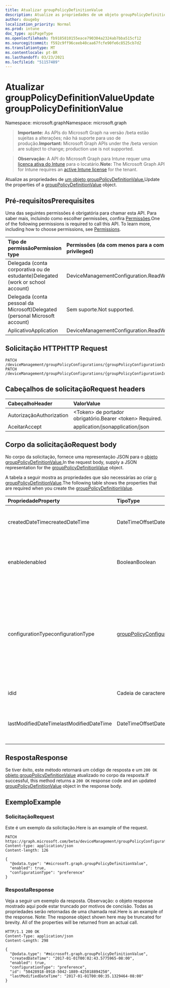 ```yaml
---
title: Atualizar groupPolicyDefinitionValue
description: Atualize as propriedades de um objeto groupPolicyDefinitionValue.
author: dougeby
localization_priority: Normal
ms.prod: intune
doc_type: apiPageType
ms.openlocfilehash: fb9185810155eace790304a2324ab7bba515cf12
ms.sourcegitcommit: f592c9ff96ceeb40caa67fcfe90fe6c8525cb7d2
ms.translationtype: MT
ms.contentlocale: pt-BR
ms.lasthandoff: 03/23/2021
ms.locfileid: "51157489"
---
```

# <a name="update-grouppolicydefinitionvalue"></a><span data-ttu-id="52df5-103">Atualizar groupPolicyDefinitionValue</span><span class="sxs-lookup"><span data-stu-id="52df5-103">Update groupPolicyDefinitionValue</span></span>

<span data-ttu-id="52df5-104">Namespace: microsoft.graph</span><span class="sxs-lookup"><span data-stu-id="52df5-104">Namespace: microsoft.graph</span></span>

> <span data-ttu-id="52df5-105">**Importante:** As APIs do Microsoft Graph na versão /beta estão sujeitas a alterações; não há suporte para uso de produção.</span><span class="sxs-lookup"><span data-stu-id="52df5-105">**Important:** Microsoft Graph APIs under the /beta version are subject to change; production use is not supported.</span></span>

> <span data-ttu-id="52df5-106">**Observação:** A API do Microsoft Graph para Intune requer uma [licença ativa do Intune](https://go.microsoft.com/fwlink/?linkid=839381) para o locatário.</span><span class="sxs-lookup"><span data-stu-id="52df5-106">**Note:** The Microsoft Graph API for Intune requires an [active Intune license](https://go.microsoft.com/fwlink/?linkid=839381) for the tenant.</span></span>

<span data-ttu-id="52df5-107">Atualize as propriedades de [um objeto groupPolicyDefinitionValue.](../resources/intune-grouppolicy-grouppolicydefinitionvalue.md)</span><span class="sxs-lookup"><span data-stu-id="52df5-107">Update the properties of a [groupPolicyDefinitionValue](../resources/intune-grouppolicy-grouppolicydefinitionvalue.md) object.</span></span>

## <a name="prerequisites"></a><span data-ttu-id="52df5-108">Pré-requisitos</span><span class="sxs-lookup"><span data-stu-id="52df5-108">Prerequisites</span></span>
<span data-ttu-id="52df5-p101">Uma das seguintes permissões é obrigatória para chamar esta API. Para saber mais, incluindo como escolher permissões, confira [Permissões](/graph/permissions-reference).</span><span class="sxs-lookup"><span data-stu-id="52df5-p101">One of the following permissions is required to call this API. To learn more, including how to choose permissions, see [Permissions](/graph/permissions-reference).</span></span>

|<span data-ttu-id="52df5-111">Tipo de permissão</span><span class="sxs-lookup"><span data-stu-id="52df5-111">Permission type</span></span>|<span data-ttu-id="52df5-112">Permissões (da com menos para a com mais privilégios)</span><span class="sxs-lookup"><span data-stu-id="52df5-112">Permissions (from least to most privileged)</span></span>|
|:---|:---|
|<span data-ttu-id="52df5-113">Delegada (conta corporativa ou de estudante)</span><span class="sxs-lookup"><span data-stu-id="52df5-113">Delegated (work or school account)</span></span>|<span data-ttu-id="52df5-114">DeviceManagementConfiguration.ReadWrite.All</span><span class="sxs-lookup"><span data-stu-id="52df5-114">DeviceManagementConfiguration.ReadWrite.All</span></span>|
|<span data-ttu-id="52df5-115">Delegada (conta pessoal da Microsoft)</span><span class="sxs-lookup"><span data-stu-id="52df5-115">Delegated (personal Microsoft account)</span></span>|<span data-ttu-id="52df5-116">Sem suporte.</span><span class="sxs-lookup"><span data-stu-id="52df5-116">Not supported.</span></span>|
|<span data-ttu-id="52df5-117">Aplicativo</span><span class="sxs-lookup"><span data-stu-id="52df5-117">Application</span></span>|<span data-ttu-id="52df5-118">DeviceManagementConfiguration.ReadWrite.All</span><span class="sxs-lookup"><span data-stu-id="52df5-118">DeviceManagementConfiguration.ReadWrite.All</span></span>|

## <a name="http-request"></a><span data-ttu-id="52df5-119">Solicitação HTTP</span><span class="sxs-lookup"><span data-stu-id="52df5-119">HTTP Request</span></span>
<!-- {
  "blockType": "ignored"
}
-->
``` http
PATCH /deviceManagement/groupPolicyConfigurations/{groupPolicyConfigurationId}/definitionValues/{groupPolicyDefinitionValueId}
PATCH /deviceManagement/groupPolicyConfigurations/{groupPolicyConfigurationId}/definitionValues/{groupPolicyDefinitionValueId}/presentationValues/{groupPolicyPresentationValueId}/definitionValue
```

## <a name="request-headers"></a><span data-ttu-id="52df5-120">Cabeçalhos de solicitação</span><span class="sxs-lookup"><span data-stu-id="52df5-120">Request headers</span></span>
|<span data-ttu-id="52df5-121">Cabeçalho</span><span class="sxs-lookup"><span data-stu-id="52df5-121">Header</span></span>|<span data-ttu-id="52df5-122">Valor</span><span class="sxs-lookup"><span data-stu-id="52df5-122">Value</span></span>|
|:---|:---|
|<span data-ttu-id="52df5-123">Autorização</span><span class="sxs-lookup"><span data-stu-id="52df5-123">Authorization</span></span>|<span data-ttu-id="52df5-124">&lt;Token&gt; de portador obrigatório.</span><span class="sxs-lookup"><span data-stu-id="52df5-124">Bearer &lt;token&gt; Required.</span></span>|
|<span data-ttu-id="52df5-125">Aceitar</span><span class="sxs-lookup"><span data-stu-id="52df5-125">Accept</span></span>|<span data-ttu-id="52df5-126">application/json</span><span class="sxs-lookup"><span data-stu-id="52df5-126">application/json</span></span>|

## <a name="request-body"></a><span data-ttu-id="52df5-127">Corpo da solicitação</span><span class="sxs-lookup"><span data-stu-id="52df5-127">Request body</span></span>
<span data-ttu-id="52df5-128">No corpo da solicitação, fornece uma representação JSON para o [objeto groupPolicyDefinitionValue.](../resources/intune-grouppolicy-grouppolicydefinitionvalue.md)</span><span class="sxs-lookup"><span data-stu-id="52df5-128">In the request body, supply a JSON representation for the [groupPolicyDefinitionValue](../resources/intune-grouppolicy-grouppolicydefinitionvalue.md) object.</span></span>

<span data-ttu-id="52df5-129">A tabela a seguir mostra as propriedades que são necessárias ao criar [o groupPolicyDefinitionValue](../resources/intune-grouppolicy-grouppolicydefinitionvalue.md).</span><span class="sxs-lookup"><span data-stu-id="52df5-129">The following table shows the properties that are required when you create the [groupPolicyDefinitionValue](../resources/intune-grouppolicy-grouppolicydefinitionvalue.md).</span></span>

|<span data-ttu-id="52df5-130">Propriedade</span><span class="sxs-lookup"><span data-stu-id="52df5-130">Property</span></span>|<span data-ttu-id="52df5-131">Tipo</span><span class="sxs-lookup"><span data-stu-id="52df5-131">Type</span></span>|<span data-ttu-id="52df5-132">Descrição</span><span class="sxs-lookup"><span data-stu-id="52df5-132">Description</span></span>|
|:---|:---|:---|
|<span data-ttu-id="52df5-133">createdDateTime</span><span class="sxs-lookup"><span data-stu-id="52df5-133">createdDateTime</span></span>|<span data-ttu-id="52df5-134">DateTimeOffset</span><span class="sxs-lookup"><span data-stu-id="52df5-134">DateTimeOffset</span></span>|<span data-ttu-id="52df5-135">A data e a hora em que o objeto foi criado.</span><span class="sxs-lookup"><span data-stu-id="52df5-135">The date and time the object was created.</span></span>|
|<span data-ttu-id="52df5-136">enabled</span><span class="sxs-lookup"><span data-stu-id="52df5-136">enabled</span></span>|<span data-ttu-id="52df5-137">Boolean</span><span class="sxs-lookup"><span data-stu-id="52df5-137">Boolean</span></span>|<span data-ttu-id="52df5-138">Habilita ou desabilita a definição de política de grupo associada.</span><span class="sxs-lookup"><span data-stu-id="52df5-138">Enables or disables the associated group policy definition.</span></span>|
|<span data-ttu-id="52df5-139">configurationType</span><span class="sxs-lookup"><span data-stu-id="52df5-139">configurationType</span></span>|[<span data-ttu-id="52df5-140">groupPolicyConfigurationType</span><span class="sxs-lookup"><span data-stu-id="52df5-140">groupPolicyConfigurationType</span></span>](../resources/intune-grouppolicy-grouppolicyconfigurationtype.md)|<span data-ttu-id="52df5-141">Especifica como o valor deve ser configurado.</span><span class="sxs-lookup"><span data-stu-id="52df5-141">Specifies how the value should be configured.</span></span> <span data-ttu-id="52df5-142">Isso pode ser como uma Política ou como Uma Preferência.</span><span class="sxs-lookup"><span data-stu-id="52df5-142">This can be either as a Policy or as a Preference.</span></span> <span data-ttu-id="52df5-143">Os valores possíveis são: `policy` e `preference`.</span><span class="sxs-lookup"><span data-stu-id="52df5-143">Possible values are: `policy`, `preference`.</span></span>|
|<span data-ttu-id="52df5-144">id</span><span class="sxs-lookup"><span data-stu-id="52df5-144">id</span></span>|<span data-ttu-id="52df5-145">Cadeia de caracteres</span><span class="sxs-lookup"><span data-stu-id="52df5-145">String</span></span>|<span data-ttu-id="52df5-146">Chave da entidade.</span><span class="sxs-lookup"><span data-stu-id="52df5-146">Key of the entity.</span></span>|
|<span data-ttu-id="52df5-147">lastModifiedDateTime</span><span class="sxs-lookup"><span data-stu-id="52df5-147">lastModifiedDateTime</span></span>|<span data-ttu-id="52df5-148">DateTimeOffset</span><span class="sxs-lookup"><span data-stu-id="52df5-148">DateTimeOffset</span></span>|<span data-ttu-id="52df5-149">A data e a hora em que a entidade foi modificada pela última vez.</span><span class="sxs-lookup"><span data-stu-id="52df5-149">The date and time the entity was last modified.</span></span>|



## <a name="response"></a><span data-ttu-id="52df5-150">Resposta</span><span class="sxs-lookup"><span data-stu-id="52df5-150">Response</span></span>
<span data-ttu-id="52df5-151">Se tiver êxito, este método retornará um código de resposta e um `200 OK` [objeto groupPolicyDefinitionValue](../resources/intune-grouppolicy-grouppolicydefinitionvalue.md) atualizado no corpo da resposta.</span><span class="sxs-lookup"><span data-stu-id="52df5-151">If successful, this method returns a `200 OK` response code and an updated [groupPolicyDefinitionValue](../resources/intune-grouppolicy-grouppolicydefinitionvalue.md) object in the response body.</span></span>

## <a name="example"></a><span data-ttu-id="52df5-152">Exemplo</span><span class="sxs-lookup"><span data-stu-id="52df5-152">Example</span></span>

### <a name="request"></a><span data-ttu-id="52df5-153">Solicitação</span><span class="sxs-lookup"><span data-stu-id="52df5-153">Request</span></span>
<span data-ttu-id="52df5-154">Este é um exemplo da solicitação.</span><span class="sxs-lookup"><span data-stu-id="52df5-154">Here is an example of the request.</span></span>
``` http
PATCH https://graph.microsoft.com/beta/deviceManagement/groupPolicyConfigurations/{groupPolicyConfigurationId}/definitionValues/{groupPolicyDefinitionValueId}
Content-type: application/json
Content-length: 126

{
  "@odata.type": "#microsoft.graph.groupPolicyDefinitionValue",
  "enabled": true,
  "configurationType": "preference"
}
```

### <a name="response"></a><span data-ttu-id="52df5-155">Resposta</span><span class="sxs-lookup"><span data-stu-id="52df5-155">Response</span></span>
<span data-ttu-id="52df5-p103">Veja a seguir um exemplo da resposta. Observação: o objeto response mostrado aqui pode estar truncado por motivos de concisão. Todas as propriedades serão retornadas de uma chamada real.</span><span class="sxs-lookup"><span data-stu-id="52df5-p103">Here is an example of the response. Note: The response object shown here may be truncated for brevity. All of the properties will be returned from an actual call.</span></span>
``` http
HTTP/1.1 200 OK
Content-Type: application/json
Content-Length: 298

{
  "@odata.type": "#microsoft.graph.groupPolicyDefinitionValue",
  "createdDateTime": "2017-01-01T00:02:43.5775965-08:00",
  "enabled": true,
  "configurationType": "preference",
  "id": "50428918-8918-5042-1889-425018894250",
  "lastModifiedDateTime": "2017-01-01T00:00:35.1329464-08:00"
}
```




